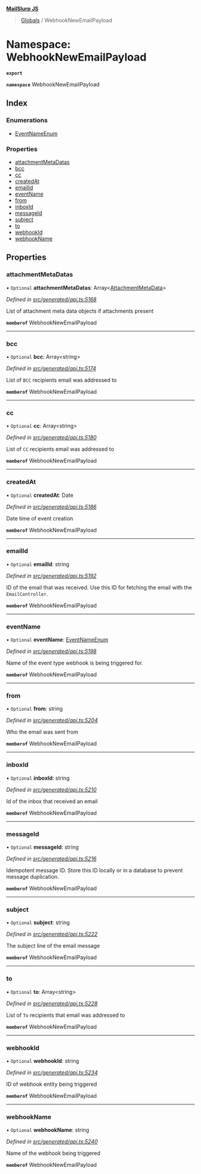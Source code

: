 **[MailSlurp JS](../README.md)**

> [Globals](../README.md) / WebhookNewEmailPayload

# Namespace: WebhookNewEmailPayload

**`export`** 

**`namespace`** WebhookNewEmailPayload

## Index

### Enumerations

* [EventNameEnum](../enums/webhooknewemailpayload.eventnameenum.md)

### Properties

* [attachmentMetaDatas](webhooknewemailpayload.md#attachmentmetadatas)
* [bcc](webhooknewemailpayload.md#bcc)
* [cc](webhooknewemailpayload.md#cc)
* [createdAt](webhooknewemailpayload.md#createdat)
* [emailId](webhooknewemailpayload.md#emailid)
* [eventName](webhooknewemailpayload.md#eventname)
* [from](webhooknewemailpayload.md#from)
* [inboxId](webhooknewemailpayload.md#inboxid)
* [messageId](webhooknewemailpayload.md#messageid)
* [subject](webhooknewemailpayload.md#subject)
* [to](webhooknewemailpayload.md#to)
* [webhookId](webhooknewemailpayload.md#webhookid)
* [webhookName](webhooknewemailpayload.md#webhookname)

## Properties

### attachmentMetaDatas

• `Optional` **attachmentMetaDatas**: Array\<[AttachmentMetaData](../interfaces/attachmentmetadata.md)>

*Defined in [src/generated/api.ts:5168](https://github.com/mailslurp/mailslurp-client/blob/a8663d0/src/generated/api.ts#L5168)*

List of attachment meta data objects if attachments present

**`memberof`** WebhookNewEmailPayload

___

### bcc

• `Optional` **bcc**: Array\<string>

*Defined in [src/generated/api.ts:5174](https://github.com/mailslurp/mailslurp-client/blob/a8663d0/src/generated/api.ts#L5174)*

List of `BCC` recipients email was addressed to

**`memberof`** WebhookNewEmailPayload

___

### cc

• `Optional` **cc**: Array\<string>

*Defined in [src/generated/api.ts:5180](https://github.com/mailslurp/mailslurp-client/blob/a8663d0/src/generated/api.ts#L5180)*

List of `CC` recipients email was addressed to

**`memberof`** WebhookNewEmailPayload

___

### createdAt

• `Optional` **createdAt**: Date

*Defined in [src/generated/api.ts:5186](https://github.com/mailslurp/mailslurp-client/blob/a8663d0/src/generated/api.ts#L5186)*

Date time of event creation

**`memberof`** WebhookNewEmailPayload

___

### emailId

• `Optional` **emailId**: string

*Defined in [src/generated/api.ts:5192](https://github.com/mailslurp/mailslurp-client/blob/a8663d0/src/generated/api.ts#L5192)*

ID of the email that was received. Use this ID for fetching the email with the `EmailController`.

**`memberof`** WebhookNewEmailPayload

___

### eventName

• `Optional` **eventName**: [EventNameEnum](../enums/webhooknewemailpayload.eventnameenum.md)

*Defined in [src/generated/api.ts:5198](https://github.com/mailslurp/mailslurp-client/blob/a8663d0/src/generated/api.ts#L5198)*

Name of the event type webhook is being triggered for.

**`memberof`** WebhookNewEmailPayload

___

### from

• `Optional` **from**: string

*Defined in [src/generated/api.ts:5204](https://github.com/mailslurp/mailslurp-client/blob/a8663d0/src/generated/api.ts#L5204)*

Who the email was sent from

**`memberof`** WebhookNewEmailPayload

___

### inboxId

• `Optional` **inboxId**: string

*Defined in [src/generated/api.ts:5210](https://github.com/mailslurp/mailslurp-client/blob/a8663d0/src/generated/api.ts#L5210)*

Id of the inbox that received an email

**`memberof`** WebhookNewEmailPayload

___

### messageId

• `Optional` **messageId**: string

*Defined in [src/generated/api.ts:5216](https://github.com/mailslurp/mailslurp-client/blob/a8663d0/src/generated/api.ts#L5216)*

Idempotent message ID. Store this ID locally or in a database to prevent message duplication.

**`memberof`** WebhookNewEmailPayload

___

### subject

• `Optional` **subject**: string

*Defined in [src/generated/api.ts:5222](https://github.com/mailslurp/mailslurp-client/blob/a8663d0/src/generated/api.ts#L5222)*

The subject line of the email message

**`memberof`** WebhookNewEmailPayload

___

### to

• `Optional` **to**: Array\<string>

*Defined in [src/generated/api.ts:5228](https://github.com/mailslurp/mailslurp-client/blob/a8663d0/src/generated/api.ts#L5228)*

List of `To` recipients that email was addressed to

**`memberof`** WebhookNewEmailPayload

___

### webhookId

• `Optional` **webhookId**: string

*Defined in [src/generated/api.ts:5234](https://github.com/mailslurp/mailslurp-client/blob/a8663d0/src/generated/api.ts#L5234)*

ID of webhook entity being triggered

**`memberof`** WebhookNewEmailPayload

___

### webhookName

• `Optional` **webhookName**: string

*Defined in [src/generated/api.ts:5240](https://github.com/mailslurp/mailslurp-client/blob/a8663d0/src/generated/api.ts#L5240)*

Name of the webhook being triggered

**`memberof`** WebhookNewEmailPayload
